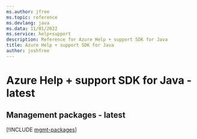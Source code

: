 ```yaml
---
ms.author: jfree
ms.topic: reference
ms.devlang: java
ms.data: 11/01/2022
ms.service: help+support
description: Reference for Azure Help + support SDK for Java
title: Azure Help + support SDK for Java
author: joshfree
---
```

# Azure Help + support SDK for Java - latest

## Management packages - latest
[!INCLUDE [mgmt-packages](help-+-support-mgmt-index.md)]